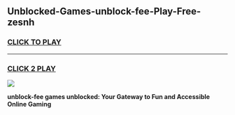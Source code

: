
## Unblocked-Games-unblock-fee-Play-Free-zesnh
<h3>
<a href="https://premium76.site?title=unblock-fee&ref=21A">CLICK TO PLAY</a></h3>
<hr>

<h3>
<a href="https://premium76.site?title=unblock-fee&ref=21A">CLICK 2 PLAY</a>
  
</h3>

<a href="https://premium76.site?title=unblock-fee&ref=21A"><img src="https://clearcache.store/games.png"></a>


**unblock-fee games unblocked: Your Gateway to Fun and Accessible Online Gaming**
